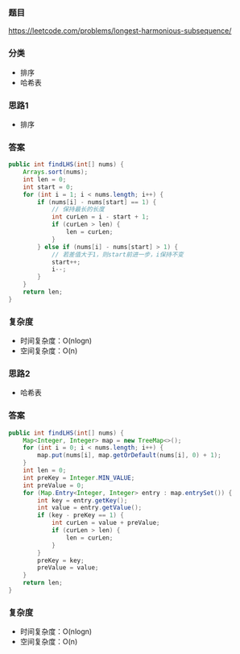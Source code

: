 ### 题目
https://leetcode.com/problems/longest-harmonious-subsequence/

### 分类
* 排序
* 哈希表

### 思路1
* 排序

### 答案
```java
public int findLHS(int[] nums) {
    Arrays.sort(nums);
    int len = 0;
    int start = 0;
    for (int i = 1; i < nums.length; i++) {
        if (nums[i] - nums[start] == 1) {
            // 保持最长的长度
            int curLen = i - start + 1;
            if (curLen > len) {
                len = curLen;
            }
        } else if (nums[i] - nums[start] > 1) {
            // 若差值大于1，则start前进一步，i保持不变
            start++;
            i--;
        }
    }
    return len;
}
```

### 复杂度
* 时间复杂度：O(nlogn)
* 空间复杂度：O(n)

### 思路2
* 哈希表

### 答案
```java
public int findLHS(int[] nums) {
    Map<Integer, Integer> map = new TreeMap<>();
    for (int i = 0; i < nums.length; i++) {
        map.put(nums[i], map.getOrDefault(nums[i], 0) + 1);
    }
    int len = 0;
    int preKey = Integer.MIN_VALUE;
    int preValue = 0;
    for (Map.Entry<Integer, Integer> entry : map.entrySet()) {
        int key = entry.getKey();
        int value = entry.getValue();
        if (key - preKey == 1) {
            int curLen = value + preValue;
            if (curLen > len) {
                len = curLen;
            }
        }
        preKey = key;
        preValue = value;
    }
    return len;
}
```

### 复杂度
* 时间复杂度：O(nlogn)
* 空间复杂度：O(n)
